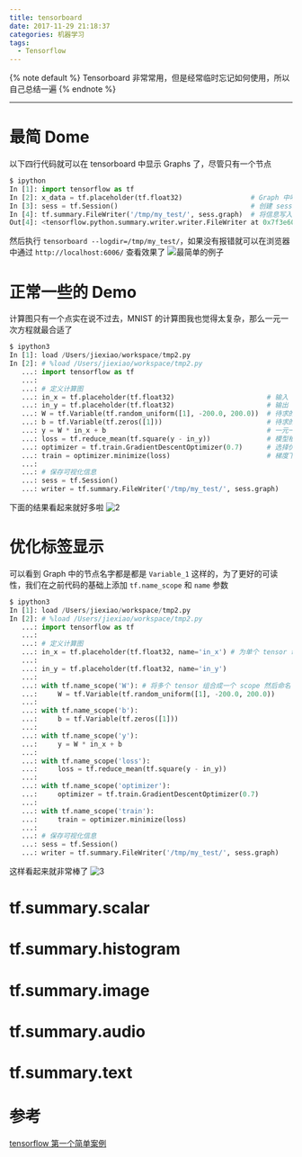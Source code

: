 ```yaml
---
title: tensorboard
date: 2017-11-29 21:18:37
categories: 机器学习
tags:
  - Tensorflow
---
```


<!-- 文章开头都用它了，整齐才好看 -->
{% note default %}
Tensorboard 非常常用，但是经常临时忘记如何使用，所以自己总结一遍
{% endnote %}

<!--more-->

---

# 最简 Dome
以下四行代码就可以在 tensorboard 中显示 Graphs 了，尽管只有一个节点
```python
$ ipython
In [1]: import tensorflow as tf
In [2]: x_data = tf.placeholder(tf.float32)                 # Graph 中唯一的节点
In [3]: sess = tf.Session()                                 # 创建 session
In [4]: tf.summary.FileWriter('/tmp/my_test/', sess.graph)  # 将信息写入指定目录
Out[4]: <tensorflow.python.summary.writer.writer.FileWriter at 0x7f3e60027320>
```
然后执行 ``tensorboard --logdir=/tmp/my_test/``，如果没有报错就可以在浏览器中通过 ``http://localhost:6006/`` 查看效果了
![最简单的例子](/images/Tensorboard/1.png)

# 正常一些的 Demo
计算图只有一个点实在说不过去，MNIST 的计算图我也觉得太复杂，那么一元一次方程就最合适了
```python
$ ipython3
In [1]: load /Users/jiexiao/workspace/tmp2.py
In [2]: # %load /Users/jiexiao/workspace/tmp2.py
   ...: import tensorflow as tf
   ...:
   ...: # 定义计算图
   ...: in_x = tf.placeholder(tf.float32)                       # 输入
   ...: in_y = tf.placeholder(tf.float32)                       # 输出
   ...: W = tf.Variable(tf.random_uniform([1], -200.0, 200.0))  # 待求的斜率
   ...: b = tf.Variable(tf.zeros([1]))                          # 待求的偏置
   ...: y = W * in_x + b                                        # 一元一次方程
   ...: loss = tf.reduce_mean(tf.square(y - in_y))              # 模型根据 in_x 计算出的 y 真实的输出 in_y 的差值
   ...: optimizer = tf.train.GradientDescentOptimizer(0.7)      # 选择优化函数
   ...: train = optimizer.minimize(loss)                        # 梯度下降，使 W 和 b 不断逼近真实值
   ...:
   ...: # 保存可视化信息
   ...: sess = tf.Session()
   ...: writer = tf.summary.FileWriter('/tmp/my_test/', sess.graph)
```
下面的结果看起来就好多啦
![2](/images/Tensorboard/2.png)

# 优化标签显示
可以看到 Graph 中的节点名字都是都是 ``Variable_1`` 这样的，为了更好的可读性，我们在之前代码的基础上添加 ``tf.name_scope`` 和 ``name`` 参数
```python
$ ipython3
In [1]: load /Users/jiexiao/workspace/tmp2.py
In [2]: # %load /Users/jiexiao/workspace/tmp2.py
   ...: import tensorflow as tf
   ...:
   ...: # 定义计算图
   ...: in_x = tf.placeholder(tf.float32, name='in_x') # 为单个 tensor 命名
   ...:
   ...: in_y = tf.placeholder(tf.float32, name='in_y')
   ...:
   ...: with tf.name_scope('W'): # 将多个 tensor 组合成一个 scope 然后命名
   ...:     W = tf.Variable(tf.random_uniform([1], -200.0, 200.0))
   ...:
   ...: with tf.name_scope('b'):
   ...:     b = tf.Variable(tf.zeros([1]))
   ...:
   ...: with tf.name_scope('y'):
   ...:     y = W * in_x + b
   ...:
   ...: with tf.name_scope('loss'):
   ...:     loss = tf.reduce_mean(tf.square(y - in_y))
   ...:
   ...: with tf.name_scope('optimizer'):
   ...:     optimizer = tf.train.GradientDescentOptimizer(0.7)
   ...:
   ...: with tf.name_scope('train'):
   ...:     train = optimizer.minimize(loss)
   ...:
   ...: # 保存可视化信息
   ...: sess = tf.Session()
   ...: writer = tf.summary.FileWriter('/tmp/my_test/', sess.graph)
```
这样看起来就非常棒了
![3](/images/Tensorboard/3.png)

# tf.summary.scalar
# tf.summary.histogram

# tf.summary.image
# tf.summary.audio
# tf.summary.text

# 参考
[tensorflow 第一个简单案例](http://www.jianshu.com/p/d6606d9204c2)
